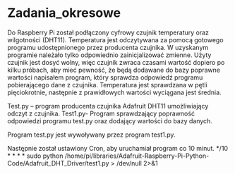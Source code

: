 # Zadania_okresowe
Do Raspberry  Pi został podłączony cyfrowy czujnik temperatury oraz wilgotności (DHT11). Temperatura jest odczytywana za pomocą gotowego programu udostępnionego przez producenta czujnika. W uzyskanym programie należało tylko odpowiednio zainicjalizować zmienne. Użyty czujnik jest dosyć wolny, więc czujnik zwraca czasami wartość dopiero po kilku próbach, aby mieć pewność, że będą dodawane do bazy poprawne wartości napisałem program, który sprawdza odpowiedź programu pobierającego dane z czujnika. Temperatura jest sprawdzana w pętli pięciokrotnie, następnie z prawidłowych wartości wyciągana jest średnia.

Test.py – program producenta czujnika Adafruit DHT11 umożliwiający odczyt z czujnika.
Test1.py- Program sprawdzający poprawność odpowiedzi programu test.py oraz dodający wartości do bazy danych. 

Program test.py jest wywoływany przez program test1.py.

Następnie został ustawiony Cron, aby uruchamiał program co 10 minut.
*/10 * * * * sudo python /home/pi/libraries/Adafruit-Raspberry-Pi-Python-Code/Adafruit_DHT_Driver/test1.py > /dev/null 2>&1

